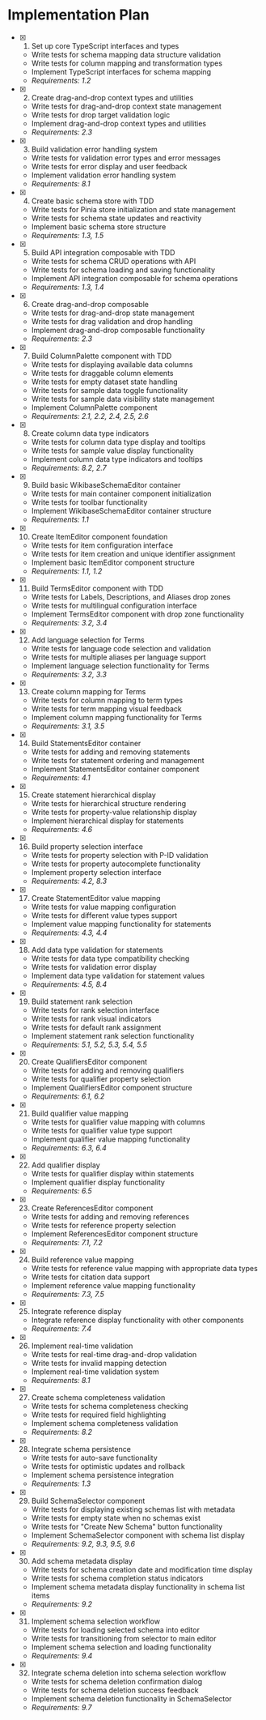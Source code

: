 # Implementation Plan

- [x] 1. Set up core TypeScript interfaces and types
  - Write tests for schema mapping data structure validation
  - Write tests for column mapping and transformation types
  - Implement TypeScript interfaces for schema mapping
  - _Requirements: 1.2_

- [x] 2. Create drag-and-drop context types and utilities
  - Write tests for drag-and-drop context state management
  - Write tests for drop target validation logic
  - Implement drag-and-drop context types and utilities
  - _Requirements: 2.3_

- [x] 3. Build validation error handling system
  - Write tests for validation error types and error messages
  - Write tests for error display and user feedback
  - Implement validation error handling system
  - _Requirements: 8.1_

- [x] 4. Create basic schema store with TDD
  - Write tests for Pinia store initialization and state management
  - Write tests for schema state updates and reactivity
  - Implement basic schema store structure
  - _Requirements: 1.3, 1.5_

- [x] 5. Build API integration composable with TDD
  - Write tests for schema CRUD operations with API
  - Write tests for schema loading and saving functionality
  - Implement API integration composable for schema operations
  - _Requirements: 1.3, 1.4_

- [x] 6. Create drag-and-drop composable
  - Write tests for drag-and-drop state management
  - Write tests for drag validation and drop handling
  - Implement drag-and-drop composable functionality
  - _Requirements: 2.3_

- [x] 7. Build ColumnPalette component with TDD
  - Write tests for displaying available data columns
  - Write tests for draggable column elements
  - Write tests for empty dataset state handling
  - Write tests for sample data toggle functionality
  - Write tests for sample data visibility state management
  - Implement ColumnPalette component
  - _Requirements: 2.1, 2.2, 2.4, 2.5, 2.6_

- [x] 8. Create column data type indicators
  - Write tests for column data type display and tooltips
  - Write tests for sample value display functionality
  - Implement column data type indicators and tooltips
  - _Requirements: 8.2, 2.7_

- [x] 9. Build basic WikibaseSchemaEditor container
  - Write tests for main container component initialization
  - Write tests for toolbar functionality
  - Implement WikibaseSchemaEditor container structure
  - _Requirements: 1.1_

- [x] 10. Create ItemEditor component foundation
  - Write tests for item configuration interface
  - Write tests for item creation and unique identifier assignment
  - Implement basic ItemEditor component structure
  - _Requirements: 1.1, 1.2_

- [x] 11. Build TermsEditor component with TDD
  - Write tests for Labels, Descriptions, and Aliases drop zones
  - Write tests for multilingual configuration interface
  - Implement TermsEditor component with drop zone functionality
  - _Requirements: 3.2, 3.4_

- [x] 12. Add language selection for Terms
  - Write tests for language code selection and validation
  - Write tests for multiple aliases per language support
  - Implement language selection functionality for Terms
  - _Requirements: 3.2, 3.3_

- [x] 13. Create column mapping for Terms
  - Write tests for column mapping to term types
  - Write tests for term mapping visual feedback
  - Implement column mapping functionality for Terms
  - _Requirements: 3.1, 3.5_

- [x] 14. Build StatementsEditor container
  - Write tests for adding and removing statements
  - Write tests for statement ordering and management
  - Implement StatementsEditor container component
  - _Requirements: 4.1_

- [x] 15. Create statement hierarchical display
  - Write tests for hierarchical structure rendering
  - Write tests for property-value relationship display
  - Implement hierarchical display for statements
  - _Requirements: 4.6_

- [x] 16. Build property selection interface
  - Write tests for property selection with P-ID validation
  - Write tests for property autocomplete functionality
  - Implement property selection interface
  - _Requirements: 4.2, 8.3_

- [x] 17. Create StatementEditor value mapping
  - Write tests for value mapping configuration
  - Write tests for different value types support
  - Implement value mapping functionality for statements
  - _Requirements: 4.3, 4.4_

- [x] 18. Add data type validation for statements
  - Write tests for data type compatibility checking
  - Write tests for validation error display
  - Implement data type validation for statement values
  - _Requirements: 4.5, 8.4_

- [x] 19. Build statement rank selection
  - Write tests for rank selection interface
  - Write tests for rank visual indicators
  - Write tests for default rank assignment
  - Implement statement rank selection functionality
  - _Requirements: 5.1, 5.2, 5.3, 5.4, 5.5_

- [x] 20. Create QualifiersEditor component
  - Write tests for adding and removing qualifiers
  - Write tests for qualifier property selection
  - Implement QualifiersEditor component structure
  - _Requirements: 6.1, 6.2_

- [x] 21. Build qualifier value mapping
  - Write tests for qualifier value mapping with columns
  - Write tests for qualifier value type support
  - Implement qualifier value mapping functionality
  - _Requirements: 6.3, 6.4_

- [x] 22. Add qualifier display
  - Write tests for qualifier display within statements
  - Implement qualifier display functionality
  - _Requirements: 6.5_

- [x] 23. Create ReferencesEditor component
  - Write tests for adding and removing references
  - Write tests for reference property selection
  - Implement ReferencesEditor component structure
  - _Requirements: 7.1, 7.2_

- [x] 24. Build reference value mapping
  - Write tests for reference value mapping with appropriate data types
  - Write tests for citation data support
  - Implement reference value mapping functionality
  - _Requirements: 7.3, 7.5_

- [x] 25. Integrate reference display
  - Integrate reference display functionality with other components
  - _Requirements: 7.4_

- [x] 26. Implement real-time validation
  - Write tests for real-time drag-and-drop validation
  - Write tests for invalid mapping detection
  - Implement real-time validation system
  - _Requirements: 8.1_

- [x] 27. Create schema completeness validation
  - Write tests for schema completeness checking
  - Write tests for required field highlighting
  - Implement schema completeness validation
  - _Requirements: 8.2_

- [x] 28. Integrate schema persistence
  - Write tests for auto-save functionality
  - Write tests for optimistic updates and rollback
  - Implement schema persistence integration
  - _Requirements: 1.3_

- [x] 29. Build SchemaSelector component
  - Write tests for displaying existing schemas list with metadata
  - Write tests for empty state when no schemas exist
  - Write tests for "Create New Schema" button functionality
  - Implement SchemaSelector component with schema list display
  - _Requirements: 9.2, 9.3, 9.5, 9.6_

- [x] 30. Add schema metadata display
  - Write tests for schema creation date and modification time display
  - Write tests for schema completion status indicators
  - Implement schema metadata display functionality in schema list items
  - _Requirements: 9.2_

- [x] 31. Implement schema selection workflow
  - Write tests for loading selected schema into editor
  - Write tests for transitioning from selector to main editor
  - Implement schema selection and loading functionality
  - _Requirements: 9.4_

- [x] 32. Integrate schema deletion into schema selection workflow
  - Write tests for schema deletion confirmation dialog
  - Write tests for schema deletion success feedback
  - Implement schema deletion functionality in SchemaSelector
  - _Requirements: 9.7_
